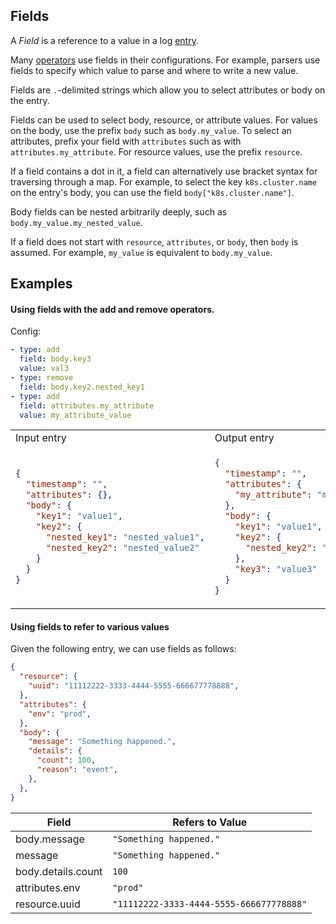 ## Fields

A _Field_ is a reference to a value in a log [entry](/docs/types/field.md). 

Many [operators](/docs/operators/README.md) use fields in their configurations. For example, parsers use fields to specify which value to parse and where to write a new value.

Fields are `.`-delimited strings which allow you to select attributes or body on the entry. 

Fields can be used to select body, resource, or attribute values. For values on the body, use the prefix `body` such as `body.my_value`. To select an attributes, prefix your field with `attributes` such as with `attributes.my_attribute`. For resource values, use the prefix `resource`.

If a field contains a dot in it, a field can alternatively use bracket syntax for traversing through a map. For example, to select the key `k8s.cluster.name` on the entry's body, you can use the field `body["k8s.cluster.name"]`.

Body fields can be nested arbitrarily deeply, such as `body.my_value.my_nested_value`.

If a field does not start with `resource`, `attributes`, or `body`, then `body` is assumed. For example, `my_value` is equivalent to `body.my_value`.

## Examples

#### Using fields with the add and remove operators.

Config:
```yaml
- type: add
  field: body.key3
  value: val3
- type: remove
  field: body.key2.nested_key1
- type: add
  field: attributes.my_attribute
  value: my_attribute_value
```

<table>
<tr><td> Input entry </td> <td> Output entry </td></tr>
<tr>
<td>

```json
{
  "timestamp": "",
  "attributes": {},
  "body": {
    "key1": "value1",
    "key2": {
      "nested_key1": "nested_value1",
      "nested_key2": "nested_value2"
    }
  }
}
```

</td>
<td>

```json
{
  "timestamp": "",
  "attributes": {
    "my_attribute": "my_attribute_value"
  },
  "body": {
    "key1": "value1",
    "key2": {
      "nested_key2": "nested_value2"
    },
    "key3": "value3"
  }
}
```

</td>
</tr>
</table>


#### Using fields to refer to various values

Given the following entry, we can use fields as follows:

```json
{
  "resource": {
    "uuid": "11112222-3333-4444-5555-666677778888",
  },
  "attributes": {
    "env": "prod",
  },
  "body": {
    "message": "Something happened.",
    "details": {
      "count": 100,
      "reason": "event",
    },
  },
}
```

| Field                  | Refers to Value                           |
| ---                    | ---                                       |
| body.message        | `"Something happened."`                   |
| message                | `"Something happened."`                   |
| body.details.count  | `100`                                     |
| attributes.env        | `"prod"`                                  |
| resource.uuid         | `"11112222-3333-4444-5555-666677778888"`  |
